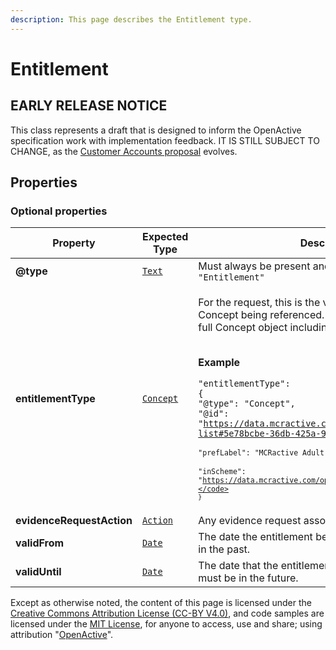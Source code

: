 ```yaml
---
description: This page describes the Entitlement type.
---
```


# Entitlement

## **EARLY RELEASE NOTICE**

This class represents a draft that is designed to inform the OpenActive specification work with implementation feedback. IT IS STILL SUBJECT TO CHANGE, as the [Customer Accounts proposal](https://github.com/openactive/customer-accounts) evolves.

## **Properties**

### **Optional properties**

| Property                  | Expected Type                                                         | Description                                                                                                                                                                                                                                                                                                                                                                                                                                                                                                                                                                        |
| ------------------------- | --------------------------------------------------------------------- | ---------------------------------------------------------------------------------------------------------------------------------------------------------------------------------------------------------------------------------------------------------------------------------------------------------------------------------------------------------------------------------------------------------------------------------------------------------------------------------------------------------------------------------------------------------------------------------- |
| **@type**                 | [`Text`](https://schema.org/Text)                                     | Must always be present and set to `"@type": "Entitlement"`                                                                                                                                                                                                                                                                                                                                                                                                                                                                                                                         |
| **entitlementType**       | [`Concept`](https://developer.openactive.io/data-model/types/concept) | <p>For the request, this is the value of the @id of the Concept being referenced. For the response, this the full Concept object including the @id and prefLabel.</p><p><br><strong>Example</strong></p><p><code>"entitlementType": {</code><br>  <code>"@type": "Concept",</code><br>  <code>"@id": "https://data.mcractive.com/openactive/entitlement-list#5e78bcbe-36db-425a-9064-bf96d09cc351",</code><br>  <code>"prefLabel": "MCRactive Adult Resident",</code><br>  <code>"inScheme": "https://data.mcractive.com/openactive/entitlement-list"</code><br><code>}</code></p> |
| **evidenceRequestAction** | [`Action`](https://developer.openactive.io/data-model/types/action)   | Any evidence request associated with the entitlement.                                                                                                                                                                                                                                                                                                                                                                                                                                                                                                                              |
| **validFrom**             | [`Date`](https://schema.org/Date)                                     | The date the entitlement becomes valid. This must be in the past.                                                                                                                                                                                                                                                                                                                                                                                                                                                                                                                  |
| **validUntil**            | [`Date`](https://schema.org/Date)                                     | The date that the entitlement is no longer valid. This must be in the future.                                                                                                                                                                                                                                                                                                                                                                                                                                                                                                      |

Except as otherwise noted, the content of this page is licensed under the [Creative Commons Attribution License (CC-BY V4.0)](https://creativecommons.org/licenses/by/4.0/), and code samples are licensed under the [MIT License](https://opensource.org/licenses/MIT), for anyone to access, use and share; using attribution "[OpenActive](https://www.openactive.io/)".
